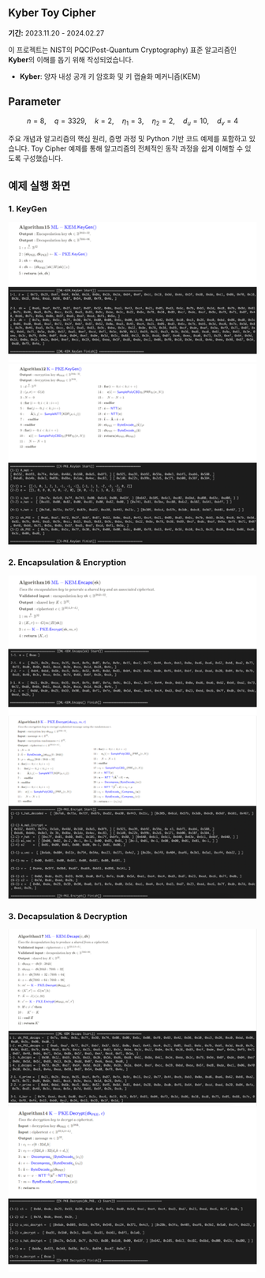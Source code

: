 ## Kyber Toy Cipher

**기간:** 2023.11.20 - 2024.02.27

이 프로젝트는 NIST의 PQC(Post-Quantum Cryptography) 표준 알고리즘인 **Kyber**의 이해를 돕기 위해 작성되었습니다.

- **Kyber**: 양자 내성 공개 키 암호화 및 키 캡슐화 메커니즘(KEM)


## Parameter

$$
n = 8,\quad q = 3329,\quad k = 2,\quad \eta_1 = 3,\quad \eta_2 = 2,\quad d_u = 10,\quad d_v = 4
$$

주요 개념과 알고리즘의 핵심 원리, 증명 과정 및 Python 기반 코드 예제를 포함하고 있습니다. Toy Cipher 예제를 통해 알고리즘의 전체적인 동작 과정을 쉽게 이해할 수 있도록 구성했습니다.


## 예제 실행 화면

### 1. KeyGen
![KEM KeyGen](images/KEMGen.png)
![PKE KeyGen](images/PKEGen.png)

### 2. Encapsulation & Encryption
![KEM Encapsulation](images/KEMEncaps.png)
![PKE Encryption](images/PKEEncrypt.png)

### 3. Decapsulation & Decryption
![KEM Decapsulation](images/KEMDecaps.png)
![PKE Decryption](images/PKEDecrypt.png)
